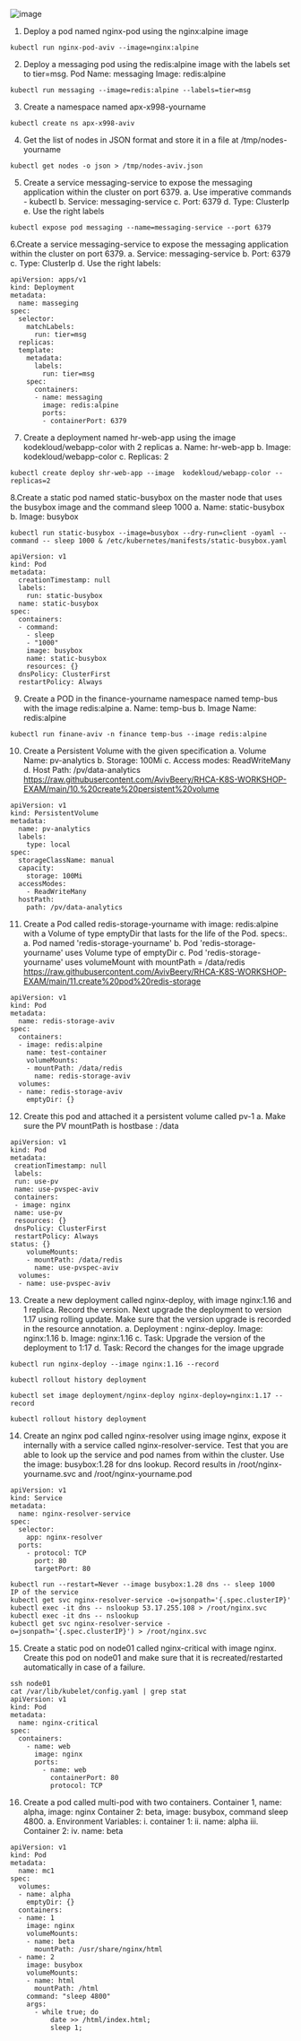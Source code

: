 ![image](https://github.com/AvivBeery/RHCA-K8S-WORKSHOP-EXAM/assets/142738883/ce2bd1e9-d9e3-4cca-b213-379cfc410d05)
1. Deploy a pod named nginx-pod using the nginx:alpine image
```
kubectl run nginx-pod-aviv --image=nginx:alpine
```
2. Deploy a messaging pod using the redis:alpine image with the labels set to tier=msg.
Pod Name: messaging
Image: redis:alpine
```
kubectl run messaging --image=redis:alpine --labels=tier=msg
```

3. Create a namespace named apx-x998-yourname
```
kubectl create ns apx-x998-aviv
```

4. Get the list of nodes in JSON format and store it in a file at /tmp/nodes-yourname
```
kubectl get nodes -o json > /tmp/nodes-aviv.json
```
5. Create a service messaging-service to expose the messaging application within the
cluster on port 6379.
a. Use imperative commands - kubectl
b. Service: messaging-service
c. Port: 6379
d. Type: ClusterIp
e. Use the right labels
```
kubectl expose pod messaging --name=messaging-service --port 6379
```
6.Create a service messaging-service to expose the messaging application within the
cluster on port 6379.
a. Service: messaging-service
b. Port: 6379
c. Type: ClusterIp
d. Use the right labels:
```
apiVersion: apps/v1
kind: Deployment
metadata:
  name: masseging
spec:
  selector:
    matchLabels:
      run: tier=msg
  replicas:
  template:
    metadata:
      labels:
        run: tier=msg
    spec:
      containers:
      - name: messaging
        image: redis:alpine
        ports:
        - containerPort: 6379
```
 7. Create a deployment named hr-web-app using the image kodekloud/webapp-color
with 2 replicas
a. Name: hr-web-app
b. Image: kodekloud/webapp-color
c. Replicas: 2
```
kubectl create deploy shr-web-app --image  kodekloud/webapp-color --replicas=2
```
8.Create a static pod named static-busybox on the master node that uses the busybox
image and the command sleep 1000
a. Name: static-busybox
b. Image: busybox
```
kubectl run static-busybox --image=busybox --dry-run=client -oyaml --command -- sleep 1000 & /etc/kubernetes/manifests/static-busybox.yaml
```
```
apiVersion: v1
kind: Pod
metadata:
  creationTimestamp: null
  labels:
    run: static-busybox
  name: static-busybox
spec:
  containers:
  - command:
    - sleep
    - "1000"
    image: busybox
    name: static-busybox
    resources: {}
  dnsPolicy: ClusterFirst
  restartPolicy: Always
```
9. Create a POD in the finance-yourname namespace named temp-bus with the image
redis:alpine
a. Name: temp-bus
b. Image Name: redis:alpine  
```
kubectl run finane-aviv -n finance temp-bus --image redis:alpine
```
10. Create a Persistent Volume with the given specification
a. Volume Name: pv-analytics
b. Storage: 100Mi
c. Access modes: ReadWriteMany
d. Host Path: /pv/data-analytics
https://raw.githubusercontent.com/AvivBeery/RHCA-K8S-WORKSHOP-EXAM/main/10.%20create%20persistent%20volume
```
apiVersion: v1
kind: PersistentVolume
metadata:
  name: pv-analytics
  labels:
    type: local
spec:
  storageClassName: manual
  capacity:
    storage: 100Mi
  accessModes:
    - ReadWriteMany
  hostPath:
    path: /pv/data-analytics
```
11. Create a Pod called redis-storage-yourname with image: redis:alpine with a Volume
of type emptyDir that lasts for the life of the Pod. specs:.
a. Pod named 'redis-storage-yourname'
b. Pod 'redis-storage-yourname' uses Volume type of emptyDir
c. Pod 'redis-storage-yourname' uses volumeMount with mountPath =
/data/redis
https://raw.githubusercontent.com/AvivBeery/RHCA-K8S-WORKSHOP-EXAM/main/11.create%20pod%20redis-storage
```
apiVersion: v1
kind: Pod
metadata:
  name: redis-storage-aviv
spec:
  containers:
  - image: redis:alpine
    name: test-container
    volumeMounts:
    - mountPath: /data/redis
      name: redis-storage-aviv
  volumes:
  - name: redis-storage-aviv
    emptyDir: {}
```
12. Create this pod and attached it a persistent volume called pv-1
a. Make sure the PV mountPath is hostbase : /data
```
apiVersion: v1
kind: Pod
metadata:
 creationTimestamp: null
 labels:
 run: use-pv
 name: use-pvspec-aviv
 containers:
 - image: nginx
 name: use-pv
 resources: {}
 dnsPolicy: ClusterFirst
 restartPolicy: Always
status: {}
    volumeMounts:
    - mountPath: /data/redis
      name: use-pvspec-aviv
  volumes:
  - name: use-pvspec-aviv
```
13. Create a new deployment called nginx-deploy, with image nginx:1.16 and 1 replica.
Record the version. Next upgrade the deployment to version 1.17 using rolling
update. Make sure that the version upgrade is recorded in the resource annotation.
a. Deployment : nginx-deploy. Image: nginx:1.16
b. Image: nginx:1.16
c. Task: Upgrade the version of the deployment to 1:17
d. Task: Record the changes for the image upgrade
```
kubectl run nginx-deploy --image nginx:1.16 --record
```
```
kubectl rollout history deployment
```
```
kubectl set image deployment/nginx-deploy nginx-deploy=nginx:1.17 --record
```
```
kubectl rollout history deployment
```
14. Create an nginx pod called nginx-resolver using image nginx, expose it internally
with a service called nginx-resolver-service. Test that you are able to look up the
service and pod names from within the cluster. Use the image: busybox:1.28 for dns
lookup. Record results in /root/nginx-yourname.svc and /root/nginx-yourname.pod
```
apiVersion: v1
kind: Service
metadata:
  name: nginx-resolver-service
spec:
  selector:
    app: nginx-resolver
  ports:
    - protocol: TCP
      port: 80
      targetPort: 80
```
```
kubectl run --restart=Never --image busybox:1.28 dns -- sleep 1000
IP of the service
kubectl get svc nginx-resolver-service -o=jsonpath='{.spec.clusterIP}'
kubectl exec -it dns -- nslookup 53.17.255.108 > /root/nginx.svc
kubectl exec -it dns -- nslookup
kubectl get svc nginx-resolver-service -o=jsonpath='{.spec.clusterIP}') > /root/nginx.svc
```
15. Create a static pod on node01 called nginx-critical with image nginx. Create this pod
on node01 and make sure that it is recreated/restarted automatically in case of a
failure.
```
ssh node01
cat /var/lib/kubelet/config.yaml | grep stat
apiVersion: v1
kind: Pod
metadata:
  name: nginx-critical
spec:
  containers:
    - name: web
      image: nginx
      ports:
        - name: web
          containerPort: 80
          protocol: TCP
```
16. Create a pod called multi-pod with two containers.
Container 1, name: alpha, image: nginx
Container 2: beta, image: busybox, command sleep 4800.
a. Environment Variables:
i. container 1:
ii. name: alpha
iii. Container 2:
iv. name: beta
```
apiVersion: v1
kind: Pod
metadata:
  name: mc1
spec:
  volumes:
  - name: alpha
    emptyDir: {}
  containers:
  - name: 1
    image: nginx
    volumeMounts:
    - name: beta
      mountPath: /usr/share/nginx/html
  - name: 2
    image: busybox
    volumeMounts:
    - name: html
      mountPath: /html
    command: "sleep 4800"
    args:
      - while true; do
          date >> /html/index.html;
          sleep 1;
```
